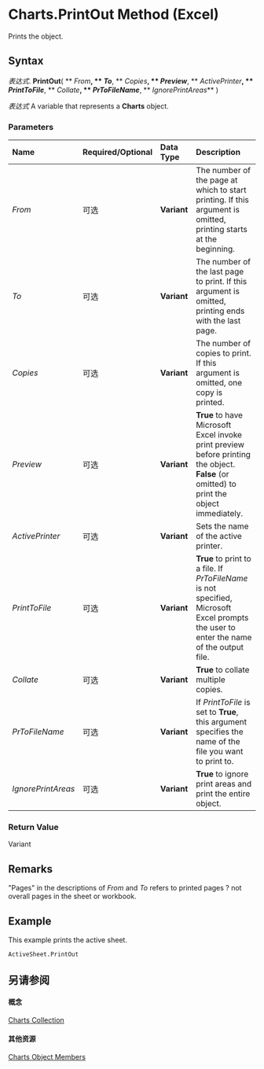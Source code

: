 
# Charts.PrintOut Method (Excel)

Prints the object.


## Syntax

 _表达式_. **PrintOut**( ** _From_**, ** _To_**, ** _Copies_**, ** _Preview_**, ** _ActivePrinter_**, ** _PrintToFile_**, ** _Collate_**, ** _PrToFileName_**, ** _IgnorePrintAreas_** )

 _表达式_ A variable that represents a **Charts** object.


### Parameters



|**Name**|**Required/Optional**|**Data Type**|**Description**|
|:-----|:-----|:-----|:-----|
| _From_|可选|**Variant**|The number of the page at which to start printing. If this argument is omitted, printing starts at the beginning.|
| _To_|可选|**Variant**|The number of the last page to print. If this argument is omitted, printing ends with the last page.|
| _Copies_|可选|**Variant**|The number of copies to print. If this argument is omitted, one copy is printed.|
| _Preview_|可选|**Variant**|**True** to have Microsoft Excel invoke print preview before printing the object. **False** (or omitted) to print the object immediately.|
| _ActivePrinter_|可选|**Variant**|Sets the name of the active printer.|
| _PrintToFile_|可选|**Variant**|**True** to print to a file. If _PrToFileName_ is not specified, Microsoft Excel prompts the user to enter the name of the output file.|
| _Collate_|可选|**Variant**|**True** to collate multiple copies.|
| _PrToFileName_|可选|**Variant**|If  _PrintToFile_ is set to **True**, this argument specifies the name of the file you want to print to.|
| _IgnorePrintAreas_|可选|**Variant**|**True** to ignore print areas and print the entire object.|

### Return Value

Variant


## Remarks

"Pages" in the descriptions of  _From_ and _To_ refers to printed pages ? not overall pages in the sheet or workbook.


## Example

This example prints the active sheet.


```
ActiveSheet.PrintOut
```


## 另请参阅


#### 概念


[Charts Collection](06d4602e-a713-7ca0-db39-2d8a29f084a0.md)
#### 其他资源


[Charts Object Members](http://msdn.microsoft.com/library/209281d5-4fda-65f1-ac1c-6ae43c2764ba%28Office.15%29.aspx)